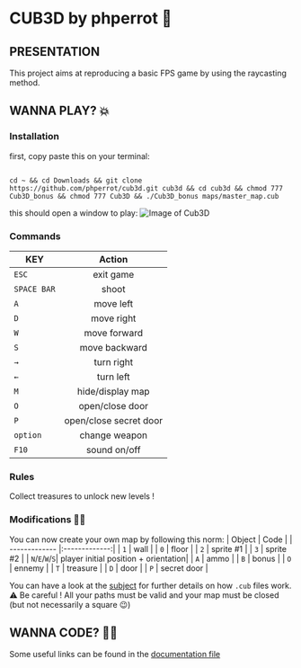 # CUB3D by phperrot 🕺
## PRESENTATION

This project aims at reproducing a basic FPS game by using the raycasting method.

## WANNA PLAY? 💥
### Installation

first, copy paste this on your terminal:

```shell

cd ~ && cd Downloads && git clone https://github.com/phperrot/cub3d.git cub3d && cd cub3d && chmod 777 Cub3D_bonus && chmod 777 Cub3D && ./Cub3D_bonus maps/master_map.cub

```
this should open a window to play:
![Image of Cub3D](https://github.com/phperrot/cub3d/blob/master/items/screen.png)

### Commands

| KEY           | Action        |
| ------------- |:-------------:|
| `ESC`         | exit game     |
| `SPACE BAR`   | shoot         |
| `A`           | move left     |
| `D`           | move right    |
| `W`           | move forward  |
| `S`           | move backward |
| `→`           | turn right    |
| `←`           | turn left     |
| `M`           | hide/display map|
| `O`           | open/close door|
| `P`           | open/close secret door|
| `option`      | change weapon |
| `F10`         | sound on/off |


### Rules

Collect treasures to unlock new levels !

### Modifications 👨‍🎨
You can now create your own map by following this norm:
| Object         | Code          |
| -------------  |:-------------:|
| `1`            | wall          |
| `0`            | floor         |
| `2`            | sprite #1     |
| `3`            | sprite #2     |
| `N`/`E`/`W`/`S`| player initial position + orientation|
| `A`            | ammo          |
| `B`            | bonus         |
| `O`            | ennemy        |
| `T`            | treasure      |
| `D`            | door          |
| `P`            | secret door   |

You can have a look at the [subject](https://github.com/phperrot/cub3d/blob/master/fr.subject.pdf) for further details on how `.cub` files work.
⚠️ Be careful ! All your paths must be valid and your map must be closed (but not necessarily a square 😉)

## WANNA CODE?  👨‍💻

Some useful links can be found in the [documentation file](https://github.com/phperrot/cub3d/blob/master/DOCUMENTATION.md)

